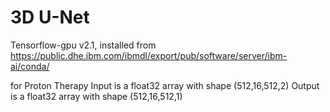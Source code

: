 # 3D U-Net
Tensorflow-gpu v2.1, installed from https://public.dhe.ibm.com/ibmdl/export/pub/software/server/ibm-ai/conda/

for Proton Therapy
Input is a float32 array with shape (512,16,512,2)
Output is a float32 array with shape (512,16,512,1)

